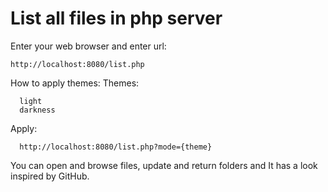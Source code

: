 # List all files in php server

Enter your web browser and enter url:

    http://localhost:8080/list.php
    
How to apply themes:
  Themes:
      
      light
      darkness
      
  Apply:
  
      http://localhost:8080/list.php?mode={theme}
      
You can open and browse files, update and return folders and
It has a look inspired by GitHub.
